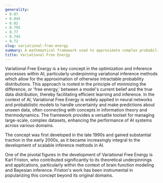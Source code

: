 ```yaml
---
generality:
- 0.87
- 0.845
- 0.82
- 0.795
- 0.77
- 0.745
- 0.72
slug: variational-free-energy
summary: A mathematical framework used to approximate complex probability distributions, commonly employed in AI to optimize models and infer latent variables.
title: Variational Free Energy
---
```


Variational Free Energy is a key concept in the optimization and inference processes within AI, particularly underpinning variational inference methods which allow for the approximation of otherwise intractable probability distributions. This approach is rooted in the principle of minimizing the difference, or 'free energy,' between a model's current belief and the true data distribution, thereby facilitating efficient learning and inference. In the context of AI, Variational Free Energy is widely applied in neural networks and probabilistic models to handle uncertainty and make predictions about unseen data, often connecting with concepts in information theory and thermodynamics. The framework provides a versatile toolset for managing large-scale, complex datasets, enhancing the performance of AI systems across various domains.

The concept was first developed in the late 1990s and gained substantial traction in the early 2000s, as it became increasingly integral to the development of scalable inference methods in AI.

One of the pivotal figures in the development of Variational Free Energy is Karl Friston, who contributed significantly to its theoretical underpinnings and applications, particularly within the context of brain function modeling and Bayesian inference. Friston's work has been instrumental in popularizing this concept beyond its original domains.